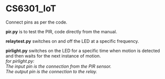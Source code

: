 # CS6301_IoT

Connect pins as per the code.


**pir.py** is to test the PIR, code directly from the manual.

**relaytest.py** switches on and off the LED at a specific frequency.

**pirlight.py** switches on the LED for a specific time when motion is detected and then waits for the next instance of motion.  
*for pirlight.py:  
The input pin is the connection from the PIR sensor.  
The output pin is the connection to the relay.*
